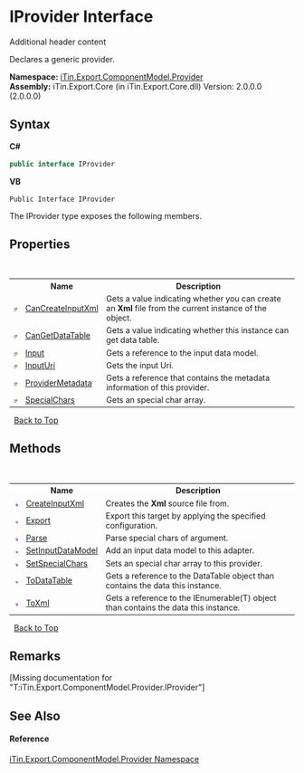 # IProvider Interface
Additional header content 

Declares a generic provider.

**Namespace:**&nbsp;<a href="N_iTin_Export_ComponentModel_Provider">iTin.Export.ComponentModel.Provider</a><br />**Assembly:**&nbsp;iTin.Export.Core (in iTin.Export.Core.dll) Version: 2.0.0.0 (2.0.0.0)

## Syntax

**C#**<br />
``` C#
public interface IProvider
```

**VB**<br />
``` VB
Public Interface IProvider
```

The IProvider type exposes the following members.


## Properties
&nbsp;<table><tr><th></th><th>Name</th><th>Description</th></tr><tr><td>![Public property](media/pubproperty.gif "Public property")</td><td><a href="P_iTin_Export_ComponentModel_Provider_IProvider_CanCreateInputXml">CanCreateInputXml</a></td><td>
Gets a value indicating whether you can create an <strong>Xml</strong> file from the current instance of the object.</td></tr><tr><td>![Public property](media/pubproperty.gif "Public property")</td><td><a href="P_iTin_Export_ComponentModel_Provider_IProvider_CanGetDataTable">CanGetDataTable</a></td><td>
Gets a value indicating whether this instance can get data table.</td></tr><tr><td>![Public property](media/pubproperty.gif "Public property")</td><td><a href="P_iTin_Export_ComponentModel_Provider_IProvider_Input">Input</a></td><td>
Gets a reference to the input data model.</td></tr><tr><td>![Public property](media/pubproperty.gif "Public property")</td><td><a href="P_iTin_Export_ComponentModel_Provider_IProvider_InputUri">InputUri</a></td><td>
Gets the input Uri.</td></tr><tr><td>![Public property](media/pubproperty.gif "Public property")</td><td><a href="P_iTin_Export_ComponentModel_Provider_IProvider_ProviderMetadata">ProviderMetadata</a></td><td>
Gets a reference that contains the metadata information of this provider.</td></tr><tr><td>![Public property](media/pubproperty.gif "Public property")</td><td><a href="P_iTin_Export_ComponentModel_Provider_IProvider_SpecialChars">SpecialChars</a></td><td>
Gets an special char array.</td></tr></table>&nbsp;
<a href="#iprovider-interface">Back to Top</a>

## Methods
&nbsp;<table><tr><th></th><th>Name</th><th>Description</th></tr><tr><td>![Public method](media/pubmethod.gif "Public method")</td><td><a href="M_iTin_Export_ComponentModel_Provider_IProvider_CreateInputXml">CreateInputXml</a></td><td>
Creates the <b>Xml</b> source file from.</td></tr><tr><td>![Public method](media/pubmethod.gif "Public method")</td><td><a href="M_iTin_Export_ComponentModel_Provider_IProvider_Export">Export</a></td><td>
Export this target by applying the specified configuration.</td></tr><tr><td>![Public method](media/pubmethod.gif "Public method")</td><td><a href="M_iTin_Export_ComponentModel_Provider_IProvider_Parse">Parse</a></td><td>
Parse special chars of argument.</td></tr><tr><td>![Public method](media/pubmethod.gif "Public method")</td><td><a href="M_iTin_Export_ComponentModel_Provider_IProvider_SetInputDataModel">SetInputDataModel</a></td><td>
Add an input data model to this adapter.</td></tr><tr><td>![Public method](media/pubmethod.gif "Public method")</td><td><a href="M_iTin_Export_ComponentModel_Provider_IProvider_SetSpecialChars">SetSpecialChars</a></td><td>
Sets an special char array to this provider.</td></tr><tr><td>![Public method](media/pubmethod.gif "Public method")</td><td><a href="M_iTin_Export_ComponentModel_Provider_IProvider_ToDataTable">ToDataTable</a></td><td>
Gets a reference to the DataTable object than contains the data this instance.</td></tr><tr><td>![Public method](media/pubmethod.gif "Public method")</td><td><a href="M_iTin_Export_ComponentModel_Provider_IProvider_ToXml">ToXml</a></td><td>
Gets a reference to the IEnumerable(T) object than contains the data this instance.</td></tr></table>&nbsp;
<a href="#iprovider-interface">Back to Top</a>

## Remarks
\[Missing <remarks> documentation for "T:iTin.Export.ComponentModel.Provider.IProvider"\]

## See Also


#### Reference
<a href="N_iTin_Export_ComponentModel_Provider">iTin.Export.ComponentModel.Provider Namespace</a><br />
